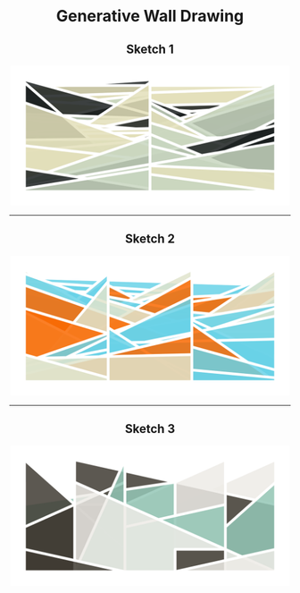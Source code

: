 <div align="center">
  <br>
  <h1>Generative Wall Drawing</h1>
</div>

<div align="center">
  <h2>Sketch 1</h2>
  <img width="500" src="./img/1.png" alt="Sketch 1">
</div>

---

<div align="center">
  <h2>Sketch 2</h2>
  <img width="500" src="./img/2.png" alt="Sketch 2">
</div>

---

<div align="center">
  <h2>Sketch 3</h2>
  <img width="500" src="./img/3.png" alt="Sketch 3">
</div>
